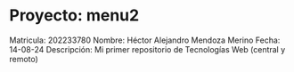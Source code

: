 # Proyecto: menu2
Matricula: 202233780
Nombre: Héctor Alejandro Mendoza Merino
Fecha: 14-08-24
Descripción: Mi primer repositorio de Tecnologías Web (central y remoto)
